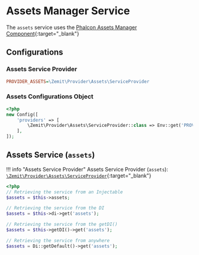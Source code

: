 # Assets Manager Service

The `assets` service uses the [Phalcon Assets Manager Component](https://docs.phalcon.io/latest/assets/){:target="_blank"}

## Configurations

### Assets Service Provider

```ini
PROVIDER_ASSETS=\Zemit\Provider\Assets\ServiceProvider
```

### Assets Configurations Object

```php
<?php
new Config([
    'providers' => [
        \Zemit\Provider\Assets\ServiceProvider::class => Env::get('PROVIDER_ASSETS', \Zemit\Provider\Assets\ServiceProvider::class),
    ],
]);
```

## Assets Service (`assets`)

!!! info "Assets Service Provider"
    Assets Service Provider (`assets`):
    [`\Zemit\Provider\Assets\ServiceProvider`](https://github.com/zemit-cms/core/blob/master/src/Provider/Assets/ServiceProvider.php){:target="_blank"}

```php
<?php
// Retrieving the service from an Injectable
$assets = $this->assets;

// Retrieving the service from the DI
$assets = $this->di->get('assets');

// Retrieving the service from the getDI()
$assets = $this->getDI()->get('assets');

// Retrieving the service from anywhere
$assets = Di::getDefault()->get('assets');
```
